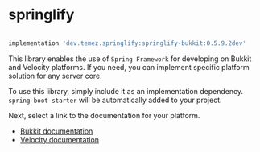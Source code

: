 # springlify

<a href="https://repo.star-mc.ru/#/public/dev/temez/springlify">
  <img src="https://repo.star-mc.ru/api/badge/latest/public/dev/temez/springlify/springlify-bukkit?color=40c14a&name=Lastest version&prefix=v"  alt=""/>
</a>

```groovy
implementation 'dev.temez.springlify:springlify-bukkit:0.5.9.2dev'
```

This library enables the use of `Spring Framework` for developing on Bukkit and Velocity platforms.
If you need, you can implement specific platform solution for any server core.

To use this library, simply include it as an implementation dependency.
`spring-boot-starter` will be automatically added to your project.

Next, select a link to the documentation for your platform.

- [Bukkit documentation](/springlify-bukkit/README.md)
- [Velocity documentation](/springlify-velocity/README.md)

